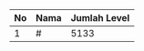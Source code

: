 | No | Nama            | Jumlah Level |
|----|-----------------|--------------|
| 1  | #    |    5133        |
